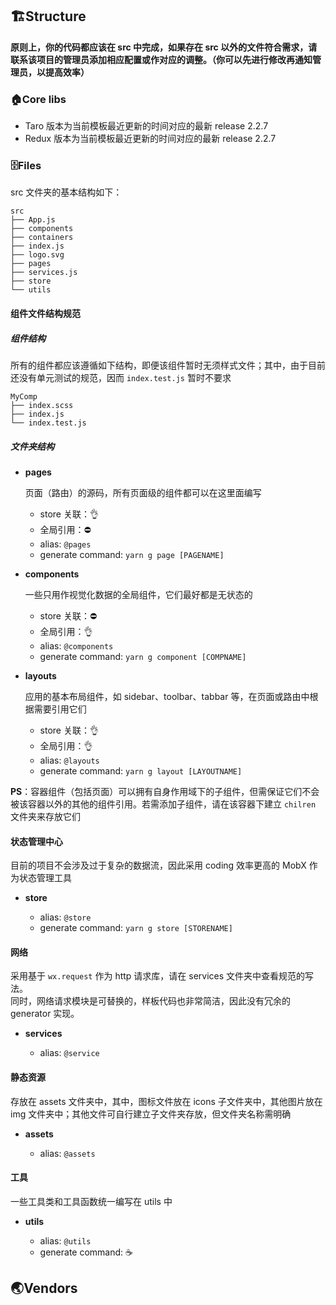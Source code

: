 
<!--
 * @Author: liuYang
 * @description: 请填写描述信息
 * @path: 引入路径
 * @Date: 2020-06-15 10:17:14
 * @LastEditors: liuYang
 * @LastEditTime: 2020-06-15 10:20:59
 * @mustParam: 必传参数
 * @optionalParam: 选传参数
 * @emitFunction: 函数
--> 
## 🏗Structure

**原则上，你的代码都应该在 src 中完成，如果存在 src 以外的文件符合需求，请联系该项目的管理员添加相应配置或作对应的调整。（你可以先进行修改再通知管理员，以提高效率）**

### 🏠Core libs

- Taro
  版本为当前模板最近更新的时间对应的最新 release 2.2.7
- Redux
  版本为当前模板最近更新的时间对应的最新 release 2.2.7

### 🗄Files

src 文件夹的基本结构如下：

```
src
├── App.js
├── components
├── containers
├── index.js
├── logo.svg
├── pages
├── services.js
├── store
└── utils
```

#### 组件文件结构规范

##### 组件结构

所有的组件都应该遵循如下结构，即便该组件暂时无须样式文件；其中，由于目前还没有单元测试的规范，因而 `index.test.js` 暂时不要求
```
MyComp
├── index.scss
├── index.js
└── index.test.js
```

##### 文件夹结构

- **pages**

  页面（路由）的源码，所有页面级的组件都可以在这里面编写
  - store 关联：👌
  - 全局引用：⛔
  - alias: `@pages`
  - generate command: `yarn g page [PAGENAME]`

- **components**

  一些只用作视觉化数据的全局组件，它们最好都是无状态的

  - store 关联：⛔
  - 全局引用：👌
  - alias: `@components`
  - generate command: `yarn g component [COMPNAME]`

- **layouts**

  应用的基本布局组件，如 sidebar、toolbar、tabbar 等，在页面或路由中根据需要引用它们

  - store 关联：👌
  - 全局引用：👌
  - alias: `@layouts`
  - generate command: `yarn g layout [LAYOUTNAME]`

**PS**：容器组件（包括页面）可以拥有自身作用域下的子组件，但需保证它们不会被该容器以外的其他的组件引用。若需添加子组件，请在该容器下建立 `chilren` 文件夹来存放它们

#### 状态管理中心

目前的项目不会涉及过于复杂的数据流，因此采用 coding 效率更高的 MobX 作为状态管理工具

- **store**

  - alias: `@store`
  - generate command: `yarn g store [STORENAME]`

#### 网络

采用基于 `wx.request` 作为 http 请求库，请在 services 文件夹中查看规范的写法。  
同时，网络请求模块是可替换的，样板代码也非常简洁，因此没有冗余的 generator 实现。

- **services**

  - alias: `@service`

#### 静态资源

存放在 assets 文件夹中，其中，图标文件放在 icons 子文件夹中，其他图片放在 img 文件夹中；其他文件可自行建立子文件夹存放，但文件夹名称需明确

- **assets**

  - alias: `@assets`

#### 工具

一些工具类和工具函数统一编写在 utils 中

- **utils**

  - alias: `@utils`
  - generate command: ☕

## 🌏Vendors